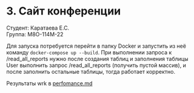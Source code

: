 # 3. Сайт конференции

Студент: Каратаева Е.С. \
Группа: М8О-114М-22

Для запуска потребуется перейти в папку Docker и запустить из неё команду ```docker-compose up --build```.
При выполнении запроса к /read_all_reports нужно после создания таблиц и заполнения таблицы User выполнить запрос /read_all_reports (получить пустой массив), и после заполнить остальные таблицы, тогда работает корректно.

Результаты wrk в [perfomance.md](./perfomance.md)